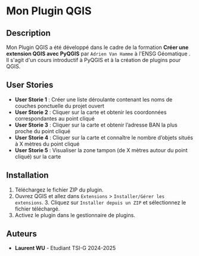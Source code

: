 # Mon Plugin QGIS                                                                                                                                  
                                                                                                                                                    
## Description                                                                                                                                     
Mon Plugin QGIS a été développé dans le cadre de la formation **Créer une extension QGIS avec PyQGIS** par `Adrien Van Hamme` à l'ENSG Géomatique . 
Il s'agit d'un cours introductif à PyQGIS et à la création de plugins pour QGIS.

## User Stories                                                                                                                                 
- **User Storie 1** : Créer une liste déroulante contenant les noms de couches ponctuelle du projet ouvert
- **User Storie 2** : Cliquer sur la carte et obtenir les coordonnées correspondantes au point cliqué
- **User Storie 3** : Cliquer sur la carte et obtenir l’adresse BAN la plus proche du point cliqué
- **User Storie 4** : Cliquer sur la carte et connaître le nombre d’objets situés à X mètres du point cliqué
- **User Storie 5** : Visualiser la zone tampon (de X mètres autour du point cliqué) sur la carte

## Installation                         
1. Téléchargez le fichier ZIP du plugin.
2. Ouvrez QGIS et allez dans `Extensions` > `Installer/Gérer les extensions`.                                                                                    3. Cliquez sur `Installer depuis un ZIP` et sélectionnez le fichier téléchargé.                                                            
4. Activez le plugin dans le gestionnaire de plugins.                                                                                              
                                                                                                                                                                
## Auteurs                                                                                                                                         
- **Laurent WU** - Etudiant TSI-G 2024-2025